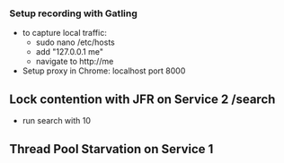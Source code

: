 


### Setup recording with Gatling
- to capture local traffic:
  - sudo nano /etc/hosts
  - add "127.0.0.1 me"
  - navigate to http://me
- Setup proxy in Chrome: localhost port 8000 

## Lock contention with JFR on Service 2 /search
- run search with 10


## Thread Pool Starvation on Service 1